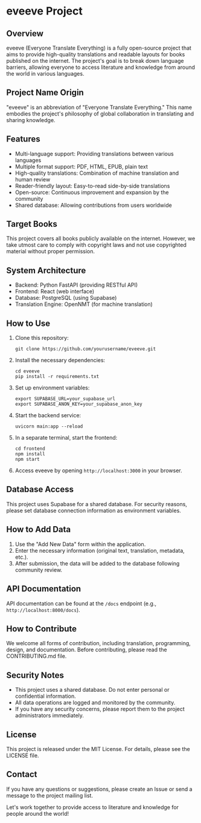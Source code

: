 # eveeve Project

## Overview
eveeve (Everyone Translate Everything) is a fully open-source project that aims to provide high-quality translations and readable layouts for books published on the internet. The project's goal is to break down language barriers, allowing everyone to access literature and knowledge from around the world in various languages.

## Project Name Origin
"eveeve" is an abbreviation of "Everyone Translate Everything." This name embodies the project's philosophy of global collaboration in translating and sharing knowledge.

## Features
- Multi-language support: Providing translations between various languages
- Multiple format support: PDF, HTML, EPUB, plain text
- High-quality translations: Combination of machine translation and human review
- Reader-friendly layout: Easy-to-read side-by-side translations
- Open-source: Continuous improvement and expansion by the community
- Shared database: Allowing contributions from users worldwide

## Target Books
This project covers all books publicly available on the internet. However, we take utmost care to comply with copyright laws and not use copyrighted material without proper permission.

## System Architecture
- Backend: Python FastAPI (providing RESTful API)
- Frontend: React (web interface)
- Database: PostgreSQL (using Supabase)
- Translation Engine: OpenNMT (for machine translation)

## How to Use
1. Clone this repository:
   ```
   git clone https://github.com/yourusername/eveeve.git
   ```
2. Install the necessary dependencies:
   ```
   cd eveeve
   pip install -r requirements.txt
   ```
3. Set up environment variables:
   ```
   export SUPABASE_URL=your_supabase_url
   export SUPABASE_ANON_KEY=your_supabase_anon_key
   ```
4. Start the backend service:
   ```
   uvicorn main:app --reload
   ```
5. In a separate terminal, start the frontend:
   ```
   cd frontend
   npm install
   npm start
   ```
6. Access eveeve by opening `http://localhost:3000` in your browser.

## Database Access
This project uses Supabase for a shared database. For security reasons, please set database connection information as environment variables.

## How to Add Data
1. Use the "Add New Data" form within the application.
2. Enter the necessary information (original text, translation, metadata, etc.).
3. After submission, the data will be added to the database following community review.

## API Documentation
API documentation can be found at the `/docs` endpoint (e.g., `http://localhost:8000/docs`).

## How to Contribute
We welcome all forms of contribution, including translation, programming, design, and documentation. Before contributing, please read the CONTRIBUTING.md file.

## Security Notes
- This project uses a shared database. Do not enter personal or confidential information.
- All data operations are logged and monitored by the community.
- If you have any security concerns, please report them to the project administrators immediately.

## License
This project is released under the MIT License. For details, please see the LICENSE file.

## Contact
If you have any questions or suggestions, please create an Issue or send a message to the project mailing list.

Let's work together to provide access to literature and knowledge for people around the world!
